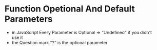 # Function Opetional And Default Parameters
* in JavaScript Every Parameter is Optional => "Undefined" if you didn't use it 
* the Question mark "?" is the optional parameter 